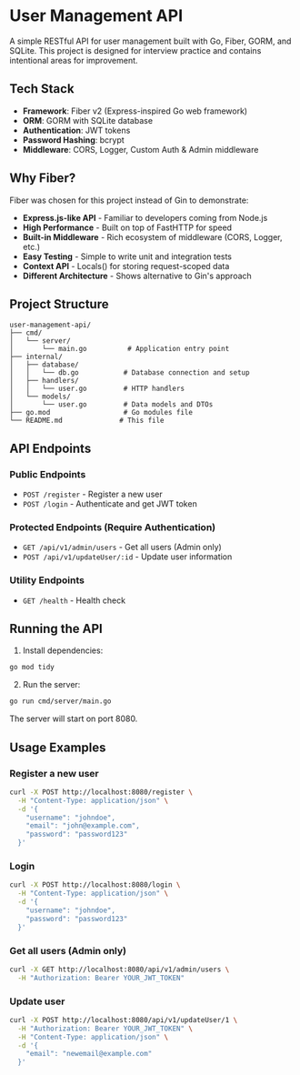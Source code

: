# User Management API

A simple RESTful API for user management built with Go, Fiber, GORM, and SQLite. This project is designed for interview practice and contains intentional areas for improvement.

## Tech Stack

- **Framework**: Fiber v2 (Express-inspired Go web framework)
- **ORM**: GORM with SQLite database
- **Authentication**: JWT tokens
- **Password Hashing**: bcrypt
- **Middleware**: CORS, Logger, Custom Auth & Admin middleware

## Why Fiber?

Fiber was chosen for this project instead of Gin to demonstrate:

- **Express.js-like API** - Familiar to developers coming from Node.js
- **High Performance** - Built on top of FastHTTP for speed
- **Built-in Middleware** - Rich ecosystem of middleware (CORS, Logger, etc.)
- **Easy Testing** - Simple to write unit and integration tests
- **Context API** - Locals() for storing request-scoped data
- **Different Architecture** - Shows alternative to Gin's approach

## Project Structure

```
user-management-api/
├── cmd/
│   └── server/
│       └── main.go          # Application entry point
├── internal/
│   ├── database/
│   │   └── db.go           # Database connection and setup
│   ├── handlers/
│   │   └── user.go         # HTTP handlers
│   └── models/
│       └── user.go         # Data models and DTOs
├── go.mod                  # Go modules file
└── README.md              # This file
```

## API Endpoints

### Public Endpoints

- `POST /register` - Register a new user
- `POST /login` - Authenticate and get JWT token

### Protected Endpoints (Require Authentication)

- `GET /api/v1/admin/users` - Get all users (Admin only)
- `POST /api/v1/updateUser/:id` - Update user information

### Utility Endpoints

- `GET /health` - Health check

## Running the API

1. Install dependencies:
```bash
go mod tidy
```

2. Run the server:
```bash
go run cmd/server/main.go
```

The server will start on port 8080.

## Usage Examples

### Register a new user
```bash
curl -X POST http://localhost:8080/register \
  -H "Content-Type: application/json" \
  -d '{
    "username": "johndoe",
    "email": "john@example.com",
    "password": "password123"
  }'
```

### Login
```bash
curl -X POST http://localhost:8080/login \
  -H "Content-Type: application/json" \
  -d '{
    "username": "johndoe",
    "password": "password123"
  }'
```

### Get all users (Admin only)
```bash
curl -X GET http://localhost:8080/api/v1/admin/users \
  -H "Authorization: Bearer YOUR_JWT_TOKEN"
```

### Update user
```bash
curl -X POST http://localhost:8080/api/v1/updateUser/1 \
  -H "Authorization: Bearer YOUR_JWT_TOKEN" \
  -H "Content-Type: application/json" \
  -d '{
    "email": "newemail@example.com"
  }'
```
